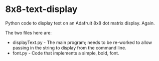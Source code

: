# 8x8-text-display
Python code to display text on an Adafruit 8x8 dot matrix display. Again.

The two files here are:
 * displayText.py - The main program; needs to be re-worked to allow passing in the string to display from the command line.
 * font.py - Code that implements a simple, bold, font.

 
